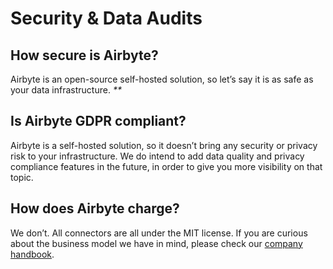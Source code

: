 # Security & Data Audits

## **How secure is Airbyte?**

Airbyte is an open-source self-hosted solution, so let’s say it is as safe as your data infrastructure. _\*\*_

## **Is Airbyte GDPR compliant?**

Airbyte is a self-hosted solution, so it doesn’t bring any security or privacy risk to your infrastructure. We do intend to add data quality and privacy compliance features in the future, in order to give you more visibility on that topic.

## **How does Airbyte charge?**

We don’t. All connectors are all under the MIT license. If you are curious about the business model we have in mind, please check our [company handbook](https://handbook.airbyte.io/strategy/business-model).

